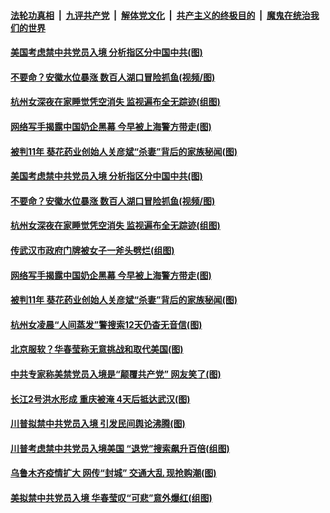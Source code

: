 

####  [法轮功真相](../../../../basic/blob/master/README.md?t=07190831) &nbsp;|&nbsp; [九评共产党](../../../../9ping.md/blob/master/README.md?t=07190831) &nbsp;|&nbsp; [解体党文化](../../../../jtdwh.md/blob/master/README.md?t=07190831)  &nbsp;|&nbsp; [共产主义的终极目的](../../../../gczydzjmd.md/blob/master/README.md?t=07190831) &nbsp;|&nbsp; [魔鬼在统治我们的世界](../../../../mgztzwmdsj.md/blob/master/README.md?t=07190831) 

#### [美国考虑禁中共党员入境 分析指区分中国中共(图)](../pages/p1/940175.md?t=07190831) 

#### [不要命？安徽水位暴涨 数百人湖口冒险抓鱼(视频/图)](../pages/p1/940152.md?t=07190831) 

#### [杭州女深夜在家睡觉凭空消失 监视遍布全无踪迹(组图)](../pages/p1/940147.md?t=07190831) 


#### [网络写手揭露中国奶企黑幕 今早被上海警方带走(图)](../pages/p1/940109.md?t=07190831) 

#### [被判11年 葵花药业创始人关彦斌“杀妻”背后的家族秘闻(图)](../pages/p1/940090.md?t=07190831) 

#### [美国考虑禁中共党员入境 分析指区分中国中共(图)](../pages/p1/940175.md?t=07190831) 

#### [不要命？安徽水位暴涨 数百人湖口冒险抓鱼(视频/图)](../pages/p1/940152.md?t=07190831) 

#### [杭州女深夜在家睡觉凭空消失 监视遍布全无踪迹(组图)](../pages/p1/940147.md?t=07190831) 


#### [传武汉市政府门牌被女子一斧头劈烂(组图)](../pages/p1/940125.md?t=07190831) 



#### [网络写手揭露中国奶企黑幕 今早被上海警方带走(图)](../pages/p1/940109.md?t=07190831) 

#### [被判11年 葵花药业创始人关彦斌“杀妻”背后的家族秘闻(图)](../pages/p1/940090.md?t=07190831) 

#### [杭州女凌晨“人间蒸发”警搜索12天仍杳无音信(图)](../pages/p1/940088.md?t=07190831) 

#### [北京服软？华春莹称无意挑战和取代美国(图)](../pages/p1/940078.md?t=07190831) 

#### [中共专家称美禁党员入境是“颠覆共产党” 网友笑了(图)](../pages/p1/940072.md?t=07190831) 

#### [长江2号洪水形成 重庆被淹 4天后抵达武汉(图)](../pages/p1/940070.md?t=07190831) 




#### [川普拟禁中共党员入境 引发民间舆论沸腾(图)](../pages/p1/940012.md?t=07190831) 

#### [川普考虑禁中共党员入境美国 “退党”搜索飙升百倍(组图)](../pages/p1/940009.md?t=07190831) 

#### [乌鲁木齐疫情扩大 网传“封城” 交通大乱 现抢购潮(图)](../pages/p1/940006.md?t=07190831) 

#### [美拟禁中共党员入境 华春莹叹“可悲”意外爆红(组图)](../pages/p1/939947.md?t=07190831) 

